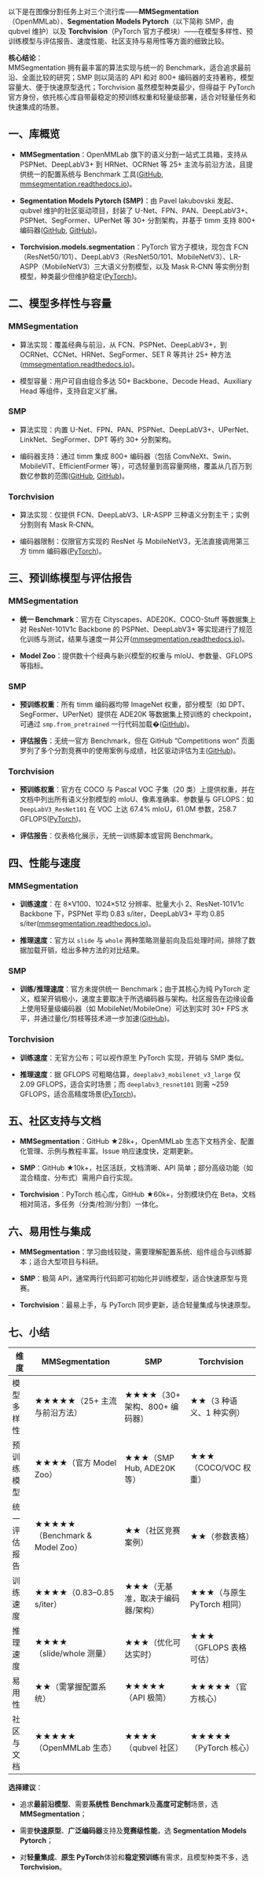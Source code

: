 以下是在图像分割任务上对三个流行库——**MMSegmentation**（OpenMMLab）、**Segmentation Models Pytorch**（以下简称 SMP，由 qubvel 维护）以及 **Torchvision**（PyTorch 官方子模块）——在模型多样性、预训练模型与评估报告、速度性能、社区支持与易用性等方面的细致比较。

**核心结论**：   
MMSegmentation 拥有最丰富的算法实现与统一的 Benchmark，适合追求最前沿、全面比较的研究；SMP 则以简洁的 API 和对 800+ 编码器的支持著称，模型容量大、便于快速原型迭代；Torchvision 虽然模型种类最少，但得益于 PyTorch 官方身份，依托核心库自带最稳定的预训练权重和轻量级部署，适合对轻量任务和快速集成的场景。

## 一、库概览 

- **MMSegmentation**：OpenMMLab 旗下的语义分割一站式工具箱，支持从 PSPNet、DeepLabV3+ 到 HRNet、OCRNet 等 25+ 主流与前沿方法，且提供统一的配置系统与 Benchmark 工具([GitHub](https://github.com/open-mmlab/mmsegmentation?utm_source=chatgpt.com "open-mmlab/mmsegmentation: OpenMMLab Semantic ... - GitHub"), [mmsegmentation.readthedocs.io](https://mmsegmentation.readthedocs.io/en/latest/model_zoo.html "Benchmark and Model Zoo — MMSegmentation 1.2.2 documentation"))。
    
- **Segmentation Models Pytorch (SMP)**：由 Pavel Iakubovskii 发起、qubvel 维护的社区驱动项目，封装了 U-Net、FPN、PAN、DeepLabV3+、PSPNet、SegFormer、UPerNet 等 30+ 分割架构，并基于 timm 支持 800+ 编码器([GitHub](https://github.com/qubvel-org/segmentation_models.pytorch/releases?utm_source=chatgpt.com "Releases · qubvel-org/segmentation_models.pytorch - GitHub"), [GitHub](https://github.com/qubvel-org/segmentation_models.pytorch?utm_source=chatgpt.com "qubvel-org/segmentation_models.pytorch - GitHub"))。
    
- **Torchvision.models.segmentation**：PyTorch 官方子模块，现包含 FCN（ResNet50/101）、DeepLabV3（ResNet50/101、MobileNetV3）、LR-ASPP（MobileNetV3）三大语义分割模型，以及 Mask R‑CNN 等实例分割模型，种类最少但维护稳定([PyTorch](https://pytorch.org/vision/0.9/models.html?utm_source=chatgpt.com "torchvision.models — Torchvision master documentation - PyTorch"))。
    

## 二、模型多样性与容量

### MMSegmentation

- 算法实现：覆盖经典与前沿，从 FCN、PSPNet、DeepLabV3+，到 OCRNet、CCNet、HRNet、SegFormer、SET R 等共计 25+ 种方法([mmsegmentation.readthedocs.io](https://mmsegmentation.readthedocs.io/en/latest/model_zoo.html "Benchmark and Model Zoo — MMSegmentation 1.2.2 documentation"))。
    
- 模型容量：用户可自由组合多达 50+ Backbone、Decode Head、Auxiliary Head 等组件，支持自定义扩展。
    

### SMP

- 算法实现：内置 U-Net、FPN、PAN、PSPNet、DeepLabV3+、UPerNet、LinkNet、SegFormer、DPT 等约 30+ 分割架构。
    
- 编码器支持：通过 timm 集成 800+ 编码器（包括 ConvNeXt、Swin、MobileViT、EfficientFormer 等），可选轻量到高容量网络，覆盖从几百万到数亿参数的范围([GitHub](https://github.com/qubvel-org/segmentation_models.pytorch/releases?utm_source=chatgpt.com "Releases · qubvel-org/segmentation_models.pytorch - GitHub"), [GitHub](https://github.com/qubvel-org/segmentation_models.pytorch?utm_source=chatgpt.com "qubvel-org/segmentation_models.pytorch - GitHub"))。
    

### Torchvision

- 算法实现：仅提供 FCN、DeepLabV3、LR-ASPP 三种语义分割主干；实例分割则有 Mask R‑CNN。
    
- 编码器限制：仅限官方实现的 ResNet 与 MobileNetV3，无法直接调用第三方 timm 编码器([PyTorch](https://pytorch.org/vision/0.9/models.html?utm_source=chatgpt.com "torchvision.models — Torchvision master documentation - PyTorch"))。
    

## 三、预训练模型与评估报告

### MMSegmentation

- **统一 Benchmark**：官方在 Cityscapes、ADE20K、COCO-Stuff 等数据集上对 ResNet-101V1c Backbone 的 PSPNet、DeepLabV3+ 等实现进行了规范化训练与测试，结果与速度一并公开([mmsegmentation.readthedocs.io](https://mmsegmentation.readthedocs.io/en/latest/model_zoo.html "Benchmark and Model Zoo — MMSegmentation 1.2.2 documentation"))。
    
- **Model Zoo**：提供数十个经典与新兴模型的权重与 mIoU、参数量、GFLOPS 等指标。
    

### SMP

- **预训练权重**：所有 timm 编码器均带 ImageNet 权重，部分模型（如 DPT、SegFormer、UPerNet）提供在 ADE20K 等数据集上预训练的 checkpoint，可通过 `smp.from_pretrained` 一行代码加载�([GitHub](https://github.com/qubvel-org/segmentation_models.pytorch/releases?utm_source=chatgpt.com "Releases · qubvel-org/segmentation_models.pytorch - GitHub"))。
    
- **评估报告**：无统一官方 Benchmark，但在 GitHub “Competitions won” 页面罗列了多个分割竞赛中的使用案例与成绩，社区驱动评估为主([GitHub](https://github.com/qubvel-org/segmentation_models.pytorch?utm_source=chatgpt.com "qubvel-org/segmentation_models.pytorch - GitHub"))。
    

### Torchvision

- **预训练权重**：官方在 COCO 与 Pascal VOC 子集（20 类）上提供权重，并在文档中列出所有语义分割模型的 mIoU、像素准确率、参数量与 GFLOPS：如 `DeepLabV3_ResNet101` 在 VOC 上达 67.4% mIoU，61.0M 参数，258.7 GFLOPS([PyTorch](https://pytorch.org/vision/main/models.html?utm_source=chatgpt.com "Models and pre-trained weights — Torchvision main documentation"))。
    
- **评估报告**：仅表格化展示，无统一训练脚本或官网 Benchmark。
    

## 四、性能与速度

### MMSegmentation

- **训练速度**：在 8×V100、1024×512 分辨率、批量大小 2、ResNet-101V1c Backbone 下，PSPNet 平均 0.83 s/iter，DeepLabV3+ 平均 0.85 s/iter([mmsegmentation.readthedocs.io](https://mmsegmentation.readthedocs.io/en/latest/model_zoo.html "Benchmark and Model Zoo — MMSegmentation 1.2.2 documentation"))。
    
- **推理速度**：官方以 `slide` 与 `whole` 两种策略测量前向及后处理时间，排除了数据加载开销，给出多种方法的对比结果。
    

### SMP

- **训练/推理速度**：官方未提供统一 Benchmark；由于其核心为纯 PyTorch 定义，框架开销极小，速度主要取决于所选编码器与架构。社区报告在边缘设备上使用轻量级编码器（如 MobileNet/MobileOne）可达到实时 30+ FPS 水平，并通过量化/剪枝等技术进一步加速([GitHub](https://github.com/qubvel-org/segmentation_models.pytorch?utm_source=chatgpt.com "qubvel-org/segmentation_models.pytorch - GitHub"))。
    

### Torchvision

- **训练速度**：无官方公布；可以视作原生 PyTorch 实现，开销与 SMP 类似。
    
- **推理速度**：据 GFLOPS 可粗略估算，`deeplabv3_mobilenet_v3_large` 仅 2.09 GFLOPS，适合实时场景；而 `deeplabv3_resnet101` 则需 ~259 GFLOPS，适合高精度场景([PyTorch](https://pytorch.org/vision/main/models.html?utm_source=chatgpt.com "Models and pre-trained weights — Torchvision main documentation"))。
    

## 五、社区支持与文档

- **MMSegmentation**：GitHub ★28k+，OpenMMLab 生态下文档齐全、配置化管理、示例与教程丰富。Issue 响应速度快，定期更新。
    
- **SMP**：GitHub ★10k+，社区活跃，文档清晰、API 简单；部分高级功能（如混合精度、分布式）需用户自行实现。
    
- **Torchvision**：PyTorch 核心库，GitHub ★60k+，分割模块仍在 Beta，文档相对简洁，多任务（分类/检测/分割）一体化。
    

## 六、易用性与集成

- **MMSegmentation**：学习曲线较陡，需要理解配置系统、组件组合与训练脚本；适合大型项目与科研。
    
- **SMP**：极简 API，通常两行代码即可初始化并训练模型，适合快速原型与竞赛。
    
- **Torchvision**：最易上手，与 PyTorch 同步更新，适合轻量集成与快速原型。
    

## 七、小结

|维度|MMSegmentation|SMP|Torchvision|
|---|---|---|---|
|模型多样性|★★★★★（25+ 主流与前沿方法）|★★★★（30+ 架构、800+ 编码器）|★★（3 种语义、1 种实例）|
|预训练模型|★★★★（官方 Model Zoo）|★★★（SMP Hub, ADE20K 等）|★★★（COCO/VOC 权重）|
|统一评估报告|★★★★★（Benchmark & Model Zoo）|★★（社区竞赛案例）|★★（参数表格）|
|训练速度|★★★★（0.83–0.85 s/iter）|★★★（无基准，取决于编码器/架构）|★★★（与原生 PyTorch 相同）|
|推理速度|★★★★（slide/whole 测量）|★★★（优化可达实时）|★★★（GFLOPS 表格可估）|
|易用性|★★（需掌握配置系统）|★★★★★（API 极简）|★★★★★（官方核心）|
|社区与文档|★★★★★（OpenMMLab 生态）|★★★★（qubvel 社区）|★★★★★（PyTorch 核心）|

**选择建议**：

- 追求**最前沿模型**、需要**系统性 Benchmark**及**高度可定制**场景，选 **MMSegmentation**；
    
- 需要**快速原型**、**广泛编码器**支持及**竞赛级性能**，选 **Segmentation Models Pytorch**；
    
- 对**轻量集成**、**原生 PyTorch**体验和**稳定预训练**有需求，且模型种类不多，选 **Torchvision**。